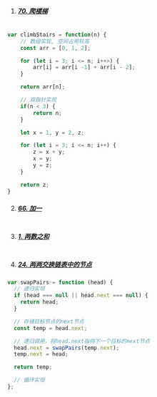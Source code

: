 1. ##### [70. 爬楼梯](https://leetcode-cn.com/problems/climbing-stairs/)

```javascript

var climbStairs = function(n) {
    // 数组实现, 空间占用较高
    const arr = [0, 1, 2];

    for (let i = 3; i <= n; i++>) {
        arr[i] = arr[i -1] + arr[i - 2];
    }

    return arr[n];

    // 双指针实现
    if(n < 3) {
        return n;
    }

    let x = 1, y = 2, z;

    for (let i = 3; i <= n; i++) {
        z = x + y;
        x = y;
        y = z;
    }

    return z;
}

```

2. ##### [66. 加一](https://leetcode-cn.com/problems/plus-one/)

```javascript

```

3. ##### [1. 两数之和](https://leetcode-cn.com/problems/two-sum/)

```javascript

```

4. ##### [24. 两两交换链表中的节点](https://leetcode-cn.com/problems/swap-nodes-in-pairs/)

```javascript
var swapPairs = function (head) {
  // 递归实现
  if (head === null || head.next === null) {
    return head;
  }

  // 存储目标节点的next节点
  const temp = head.next;

  // 递归调用，将head.next指向下一个目标的next节点
  head.next = swapPairs(temp.next);
  temp.next = head;

  return temp;

  // 循环实现
};
```
